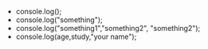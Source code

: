 - console.log();
- console.log("something");
- console.log("something1","something2", "something2");
- console.log(age,study,"your name");